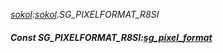 _[sokol](../../modules/sokol/sokol-module.md):[sokol](../../modules/sokol/sokol-module.md).SG\_PIXELFORMAT\_R8SI_
##### Const SG\_PIXELFORMAT\_R8SI:[sg_pixel_format](../../modules/sokol/sokol-sg_pixel_format.md)
